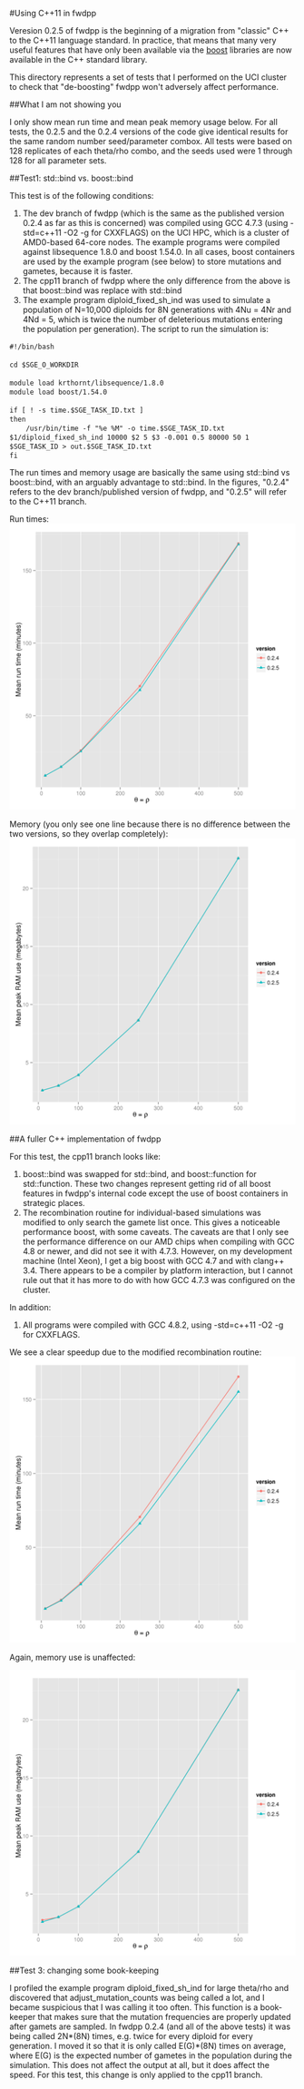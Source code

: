 #Using C++11 in fwdpp

Veresion 0.2.5 of fwdpp is the beginning of a migration from "classic" C++ to the C++11 language standard.   In practice, that means that many very useful features that have only been available via the [boost](http://www.boost.org) libraries are now available in the C++ standard library.

This directory represents a set of tests that I performed on the UCI cluster to check that "de-boosting" fwdpp won't adversely affect performance.

##What I am not showing you

I only show mean run time and mean peak memory usage below.  For all tests, the 0.2.5 and the 0.2.4 versions of the code give identical results for the same random number seed/parameter combox.  All tests were based on 128 replicates of each theta/rho combo, and the seeds used were 1 through 128 for all parameter sets.

##Test1: std::bind vs. boost::bind

This test is of the following conditions:

1. The dev branch of fwdpp (which is the same as the published version 0.2.4 as far as this is concerned) was compiled using GCC 4.7.3 (using -std=c++11 -O2 -g for CXXFLAGS) on the UCI HPC, which is a cluster of AMD0-based 64-core nodes.  The example programs were compiled against libsequence 1.8.0 and boost 1.54.0.  In all cases, boost containers are used by the example program (see below) to store mutations and gametes, because it is faster.
2. The cpp11 branch of fwdpp where the only difference from the above is that boost::bind was replace with std::bind
3. The example program diploid_fixed_sh_ind was used to simulate a population of N=10,000 diploids for 8N generations with 4Nu = 4Nr and 4Nd = 5, which is twice the number of deleterious mutations entering the population per generation).  The script to run the simulation is:

```{sh}
#!/bin/bash

cd $SGE_O_WORKDIR

module load krthornt/libsequence/1.8.0
module load boost/1.54.0

if [ ! -s time.$SGE_TASK_ID.txt ]
then
    /usr/bin/time -f "%e %M" -o time.$SGE_TASK_ID.txt $1/diploid_fixed_sh_ind 10000 $2 5 $3 -0.001 0.5 80000 50 1 $SGE_TASK_ID > out.$SGE_TASK_ID.txt
fi
```

The run times and memory usage are basically the same using std::bind vs boost::bind, with an arguably advantage to std::bind.  In the figures, "0.2.4" refers to the dev branch/published version of fwdpp, and "0.2.5" will refer to the C++11 branch.

Run times:
![test1time](t1_time.png?raw=true "Run time and bind")

Memory (you only see one line because there is no difference between the two versions, so they overlap completely):
![test1mem](t1_mem.png?raw=true "Memory and bind")

##A fuller C++ implementation of fwdpp

For this test, the cpp11 branch looks like:

1.  boost::bind was swapped for std::bind, and boost::function for std::function.  These two changes represent getting rid of all boost features in fwdpp's internal code except the use of boost containers in strategic places.
2.  The recombination routine for individual-based simulations was modified to only search the gamete list once.  This gives a noticeable performance boost, with some caveats.  The caveats are that I only see the performance difference on our AMD chips when compiling with GCC 4.8 or newer, and did not see it with 4.7.3.  However, on my development machine (Intel Xeon), I get a big boost with GCC 4.7 and with clang++ 3.4.  There appears to be a compiler by platform interaction, but I cannot rule out that it has more to do with how GCC 4.7.3 was configured on the cluster.

In addition:

1.  All programs were compiled with GCC 4.8.2, using -std=c++11 -O2 -g for CXXFLAGS.

We see a clear speedup due to the modified recombination routine:
![test2time](t2_time.png?raw=true "Run times for test2")

Again, memory use is unaffected:

![test2mem](t2_mem.png?raw=true "Memory for test2")

##Test 3: changing some book-keeping

I profiled the example program diploid_fixed_sh_ind for large theta/rho and discovered that adjust_mutation_counts was being called a lot, and I became suspicious that I was calling it too often.  This function is a book-keeper that makes sure that the mutation frequencies are properly updated after gamets are sampled.  In fwdpp 0.2.4 (and all of the above tests) it was being called 2N*(8N) times, e.g. twice for every diploid for every generation.  I moved it so that it is only called E(G)*(8N) times on average, where E(G) is the expected number of gametes in the population during the simulation.  This does not affect the output at all, but it does affect the speed.  For this test, this change is only applied to the cpp11 branch.